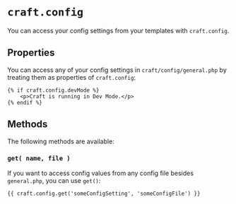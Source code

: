 # `craft.config`

You can access your config settings from your templates with `craft.config`.

## Properties

You can access any of your config settings in `craft/config/general.php` by treating them as properties of `craft.config`:

```twig
{% if craft.config.devMode %}
    <p>Craft is running in Dev Mode.</p>
{% endif %}
```

## Methods

The following methods are available:

### `get( name, file )`

If you want to access config values from any config file besides `general.php`, you can use `get()`:

```twig
{{ craft.config.get('someConfigSetting', 'someConfigFile') }}
```

